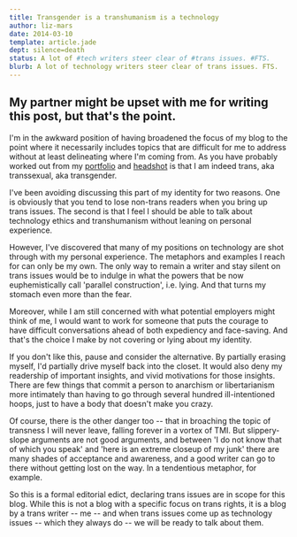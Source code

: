 ```yaml
---
title: Transgender is a transhumanism is a technology
author: liz-mars
date: 2014-03-10
template: article.jade
dept: silence=death
status: A lot of #tech writers steer clear of #trans issues. #FTS.
blurb: A lot of technology writers steer clear of trans issues. FTS.
---
```


My partner might be upset with me for writing this post, but that's the point. 
---
I'm in the awkward position of having broadened the focus of my blog to the point where it necessarily includes topics that are difficult for me to address without at least delineating where I'm coming from. As you have probably worked out from my [portfolio](/portfolio/) and [headshot](/who/) is that I am indeed trans, aka transsexual, aka transgender.

I've been avoiding discussing this part of my identity for two reasons. One is obviously that you tend to lose non-trans readers when you bring up trans issues. The second is that I feel I should be able to talk about technology ethics and transhumanism without leaning on personal experience. 

However, I've discovered that many of my positions on technology are shot through with my personal experience. The metaphors and examples I reach for can only be my own. The only way to remain a writer and stay silent on trans issues would be to indulge in what the powers that be now euphemistically call 'parallel construction', i.e. lying. And that turns my stomach even more than the fear.

Moreover, while I am still concerned with what potential employers might think of me, I would want to work for someone that puts the courage to have difficult conversations ahead of both expediency and face-saving. And that's the choice I make by not covering or lying about my identity.

If you don't like this, pause and consider the alternative. By partially erasing myself, I'd partially drive myself back into the closet. It would also deny my readership of important insights, and vivid motivations for those insights. There are few things that commit a person to anarchism or libertarianism more intimately than having to go through several hundred ill-intentioned hoops, just to have a body that doesn't make you crazy.

Of course, there is the other danger too -- that in broaching the topic of transness I will never leave, falling forever in a vortex of TMI. But slippery-slope arguments are not good arguments, and between 'I do not know that of which you speak' and 'here is an extreme closeup of my junk' there are many shades of acceptance and awareness, and a good writer can go to there without getting lost on the way. In a tendentious metaphor, for example. 

So this is a formal editorial edict, declaring trans issues are in scope for this blog. While this is not a blog with a specific focus on trans rights, it is a blog by a trans writer -- me -- and when trans issues come up as technology issues -- which they always do -- we will be ready to talk about them.

